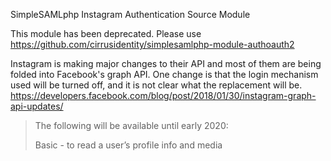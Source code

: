 SimpleSAMLphp Instagram Authentication Source Module

This module has been deprecated. Please use https://github.com/cirrusidentity/simplesamlphp-module-authoauth2

Instagram is making major changes to their API and most of them are being folded into Facebook's graph API. One change is that the login
mechanism used will be turned off, and it is not clear what the replacement will be. https://developers.facebook.com/blog/post/2018/01/30/instagram-graph-api-updates/

> The following will be available until early 2020:
>
> Basic - to read a user’s profile info and media